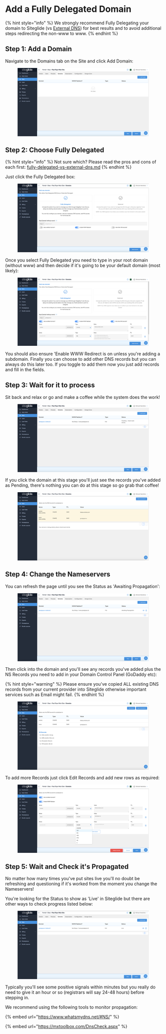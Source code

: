# Add a Fully Delegated Domain

{% hint style="info" %}
We strongly recommend Fully Delegating your domain to Siteglide (vs [External DNS](add-an-external-domain.md)) for best results and to avoid additional steps redirecting the non-www to www.
{% endhint %}

## Step 1: Add a Domain

Navigate to the Domains tab on the Site and click Add Domain:

<figure><img src="../../../.gitbook/assets/Siteglide-Site-Domains-None.png" alt=""><figcaption></figcaption></figure>

## Step 2: Choose Fully Delegated

{% hint style="info" %}
Not sure which? Please read the pros and cons of each first: [fully-delegated-vs-external-dns.md](fully-delegated-vs-external-dns.md "mention")
{% endhint %}

Just click the Fully Delegated box:

<figure><img src="../../../.gitbook/assets/Siteglide-Site-Domains-Add-Fully-Delegated.png" alt=""><figcaption></figcaption></figure>

Once you select Fully Delegated you need to type in your root domain (without www) and then decide if it's going to be your default domain (most likely):

<figure><img src="../../../.gitbook/assets/Siteglide-Site-Domains-Add-Fully-Delegated-Add-Records-MX.png" alt=""><figcaption></figcaption></figure>

You should also ensure 'Enable WWW Redirect is on unless you're adding a subdomain. Finally you can choose to add other DNS records but you can always do this later too. If you toggle to add them now you just add records and fill in the fields.

## Step 3: Wait for it to process

Sit back and relax or go and make a coffee while the system does the work!

<figure><img src="../../../.gitbook/assets/Siteglide-Site-Domains-Add-Fully-Delegated-Creating.png" alt=""><figcaption></figcaption></figure>

If you click the domain at this stage you'll just see the records you've added as Pending, there's nothing you can do at this stage so go grab that coffee!

<figure><img src="../../../.gitbook/assets/Siteglide-Site-Domains-Add-Fully-Delegated-Creating-Pending-Records.png" alt=""><figcaption></figcaption></figure>

## Step 4: Change the Nameservers

You can refresh the page until you see the Status as 'Awaiting Propagation':

<figure><img src="../../../.gitbook/assets/Siteglide-Site-Domains-Awaiting-Propagation.png" alt=""><figcaption></figcaption></figure>

Then click into the domain and you'll see any records you've added plus the NS Records you need to add in your Domain Control Panel (GoDaddy etc):

{% hint style="warning" %}
Please ensure you've copied ALL existing DNS records from your current provider into Siteglide otherwise important services such as Email might fail.
{% endhint %}

<figure><img src="../../../.gitbook/assets/Siteglide-Site-Domains-Add-Fully-Delegated-Records-List.png" alt=""><figcaption></figcaption></figure>

To add more Records just click Edit Records and add new rows as required:

<figure><img src="../../../.gitbook/assets/Siteglide-Site-Domains-Add-Fully-Delegated-Record-List-Edit-Add-New.png" alt=""><figcaption></figcaption></figure>

## Step 5: Wait and Check it's Propagated



No matter how many times you've put sites live you'll no doubt be refreshing and questioning if it's worked from the moment you change the Nameservers!

You're looking for the Status to show as 'Live' in Siteglide but there are other ways to check progress listed below:

<figure><img src="../../../.gitbook/assets/Siteglide-Site-Domains-Add-Fully-Delegated-Live.png" alt=""><figcaption></figcaption></figure>

Typically you'll see some positive signals within minutes but you really do need to give it an hour or so (registrars will say 24-48 hours) before stepping in.

We recommend using the following tools to monitor propagation:

{% embed url="https://www.whatsmydns.net/#NS/" %}

{% embed url="https://mxtoolbox.com/DnsCheck.aspx" %}
